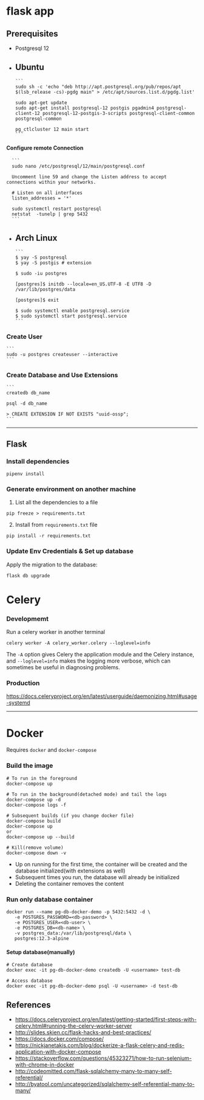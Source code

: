# flask app

## Prerequisites

- Postgresql 12

- ## Ubuntu

      ```
      sudo sh -c 'echo "deb http://apt.postgresql.org/pub/repos/apt $(lsb_release -cs)-pgdg main" > /etc/apt/sources.list.d/pgdg.list'

      sudo apt-get update
      sudo apt-get install postgresql-12 postgis pgadmin4 postgresql-client-12 postgresql-12-postgis-3-scripts postgresql-client-common  postgresql-common

      pg_ctlcluster 12 main start
      ```

#### Configure remote Connection

      ```
      sudo nano /etc/postgresql/12/main/postgresql.conf

      Uncomment line 59 and change the Listen address to accept connections within your networks.

      # Listen on all interfaces
      listen_addresses = '*'

      sudo systemctl restart postgresql
      netstat  -tunelp | grep 5432
      ```

- ## Arch Linux

      ```
      $ yay -S postgresql
      $ yay -S postgis # extension

      $ sudo -iu postgres

      [postgres]$ initdb --locale=en_US.UTF-8 -E UTF8 -D /var/lib/postgres/data

      [postgres]$ exit

      $ sudo systemctl enable postgresql.service
      $ sudo systemctl start postgresql.service
      ```

### Create User

    ```
    sudo -u postgres createuser --interactive
    ```

### Create Database and Use Extensions

    ```
    createdb db_name

    psql -d db_name

    > CREATE EXTENSION IF NOT EXISTS "uuid-ossp";
    ```

<hr />

## Flask

### Install dependencies

```
pipenv install
```

### Generate environment on another machine

1. List all the dependencies to a file

```
pip freeze > requirements.txt
```

2. Install from `requirements.txt` file

```
pip install -r requirements.txt
```

### Update Env Credentials & Set up database

Apply the migration to the database:

```
flask db upgrade
```

# Celery

### Developmemt

Run a celery worker in another terminal

```
celery worker -A celery_worker.celery --loglevel=info
```

The `-A` option gives Celery the application module and the Celery instance, and `--loglevel=info` makes the logging more verbose, which can sometimes be useful in diagnosing problems.

### Production

<https://docs.celeryproject.org/en/latest/userguide/daemonizing.html#usage-systemd>

<hr />

# Docker

Requires `docker` and `docker-compose`

### Build the image

```
# To run in the foreground
docker-compose up

# To run in the background(detached mode) and tail the logs
docker-compose up -d
docker-compose logs -f

# Subsequent builds (if you change docker file)
docker-compose build
docker-compose up
or
docker-compose up --build

# Kill(remove volume)
docker-compose down -v
```

- Up on running for the first time, the container will be created and the database initialized(with extensions as well)
- Subsequent times you run, the database will already be initialized
- Deleting the container removes the content

### Run only database container

```
docker run --name pg-db-docker-demo -p 5432:5432 -d \
   -e POSTGRES_PASSWORD=<db-password> \
   -e POSTGRES_USER=<db-user> \
   -e POSTGRES_DB=<db-name> \
   -v postgres_data:/var/lib/postgresql/data \
   postgres:12.3-alpine
```

#### Setup database(manually)

```
# Create database
docker exec -it pg-db-docker-demo createdb -U <username> test-db

# Access database
docker exec -it pg-db-docker-demo psql -U <username> -d test-db
```

## References

- <https://docs.celeryproject.org/en/latest/getting-started/first-steps-with-celery.html#running-the-celery-worker-server>
- <http://slides.skien.cc/flask-hacks-and-best-practices/>
- <https://docs.docker.com/compose/>
- <https://nickjanetakis.com/blog/dockerize-a-flask-celery-and-redis-application-with-docker-compose>
- <https://stackoverflow.com/questions/45323271/how-to-run-selenium-with-chrome-in-docker>
- <http://codeomitted.com/flask-sqlalchemy-many-to-many-self-referential/>
- http://byatool.com/uncategorized/sqlalchemy-self-referential-many-to-many/
